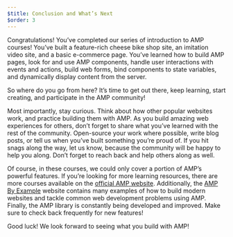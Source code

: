 ```yaml
---
$title: Conclusion and What’s Next
$order: 3
---
```


Congratulations! You’ve completed our series of introduction to AMP courses! You’ve built a feature-rich cheese bike shop site, an imitation video site, and a basic e-commerce page. You’ve learned how to build AMP pages, look for and use AMP components, handle user interactions with events and actions, build web forms, bind components to state variables, and dynamically display content from the server.

So where do you go from here? It’s time to get out there, keep learning, start creating, and participate in the AMP community!  

Most importantly, stay curious. Think about how other popular websites work, and practice building them with AMP. As you build amazing web experiences for others, don’t forget to share what you’ve learned with the rest of the community. Open-source your work where possible, write blog posts, or tell us when you’ve built something you’re proud of. If you hit snags along the way, let us know, because the community will be happy to help you along. Don’t forget to reach back and help others along as well.

Of course, in these courses, we could only cover a portion of AMP’s powerful features. If you’re looking for more learning resources, there are more courses available on the [official AMP website](https://amp.dev/). Additionally, the [AMP By Example](https://ampbyexample.com/) website contains many examples of how to build modern websites and tackle common web development problems using AMP. Finally, the AMP library is constantly being developed and improved. Make sure to check back frequently for new features!

Good luck! We look forward to seeing what you build with AMP!

